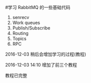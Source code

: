 #学习 RabbitMQ 的一些基础代码


1. senrecv
2. Work queues
3. Publish/Subscribe
4. Routing
5. Topics
6. RPC


2016-12-03
稍后会增加学习的过程(教程)

2016-12-03 14:10
增加了前三个教程

教程已完整
